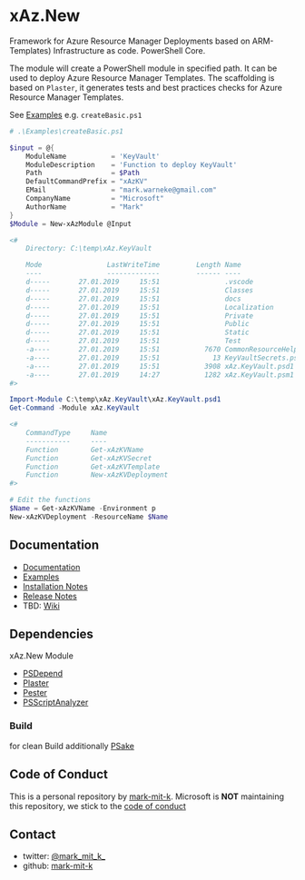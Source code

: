 # xAz.New

Framework for Azure Resource Manager Deployments based on ARM-Templates) Infrastructure as code. PowerShell Core.

The module will create a PowerShell module in specified path.
It can be used to deploy Azure Resource Manager Templates.
The scaffolding is based on `Plaster`, it generates tests and best practices checks for Azure Resource Manager Templates.

See [Examples](Examples) e.g. `createBasic.ps1`

```PowerShell
# .\Examples\createBasic.ps1

$input = @{
    ModuleName           = 'KeyVault'
    ModuleDescription    = 'Function to deploy KeyVault'
    Path                 = $Path
    DefaultCommandPrefix = "xAzKV"
    EMail                = "mark.warneke@gmail.com"
    CompanyName          = "Microsoft"
    AuthorName           = "Mark"
}
$Module = New-xAzModule @Input

<#
    Directory: C:\temp\xAz.KeyVault

    Mode                LastWriteTime         Length Name
    ----                -------------         ------ ----
    d-----       27.01.2019     15:51                .vscode
    d-----       27.01.2019     15:51                Classes
    d-----       27.01.2019     15:51                docs
    d-----       27.01.2019     15:51                Localization
    d-----       27.01.2019     15:51                Private
    d-----       27.01.2019     15:51                Public
    d-----       27.01.2019     15:51                Static
    d-----       27.01.2019     15:51                Test
    -a----       27.01.2019     15:51           7670 CommonResourceHelper.psm1
    -a----       27.01.2019     15:51             13 KeyVaultSecrets.psd1
    -a----       27.01.2019     15:51           3908 xAz.KeyVault.psd1
    -a----       27.01.2019     14:27           1282 xAz.KeyVault.psm1
#>

Import-Module C:\temp\xAz.KeyVault\xAz.KeyVault.psd1
Get-Command -Module xAz.KeyVault

<#
    CommandType     Name                                               Version    Source
    -----------     ----                                               -------    ------
    Function        Get-xAzKVName                                      0.0.1      xAz.KeyVault
    Function        Get-xAzKVSecret                                    0.0.1      xAz.KeyVault
    Function        Get-xAzKVTemplate                                  0.0.1      xAz.KeyVault
    Function        New-xAzKVDeployment                                0.0.1      xAz.KeyVault
#>

# Edit the functions
$Name = Get-xAzKVName -Environment p
New-xAzKVDeployment -ResourceName $Name
```

## Documentation

- [Documentation](xAz.New/docs/en-US)
- [Examples](Examples)
- [Installation Notes](xAz.New/docs/en-US/InstallNotes.md)
- [Release Notes](xAz.New/docs/en-US/ReleaseNotes.md)
- TBD: [Wiki](https://github.com/mark-mit-k/Az.New/wiki)

## Dependencies

xAz.New Module

- [PSDepend](https://github.com/RamblingCookieMonster/PSDepend)
- [Plaster](https://github.com/PowerShell/Plaster)
- [Pester](https://github.com/Pester/Pester)
- [PSScriptAnalyzer](https://github.com/PowerShell/PSScriptAnalyzer)

### Build

for clean Build additionally [PSake](https://github.com/psake/psake)

## Code of Conduct

This is a personal repository by [mark-mit-k](https://github.com/mark-mit-k). Microsoft is **NOT** maintaining this repository, we stick to the [code of conduct](https://microsoft.github.io/codeofconduct/)

## Contact

- twitter: [@mark_mit_k_](https://twitter.com/mark_mit_k_)
- github: [mark-mit-k](https://github.com/mark-mit-k)